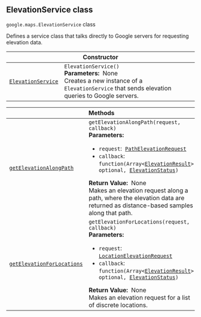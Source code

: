 
<devsite-heading text=" ElevationService class" for="ElevationService" level="h2" link="" toc="" back-to-top=""><h2 id="ElevationService" is-upgraded="">ElevationService class </h2></devsite-heading>
<p>
<code translate="no" dir="ltr"><span itemprop="path">google.maps</span>.<span itemprop="name">ElevationService</span></code>
class
</p>
<p>Defines a service class that talks directly to Google servers for requesting elevation data.</p>
<div class="devsite-table-wrapper"><table class="constructors responsive" summary="class ElevationService - Constructor">
<thead>
<tr><th colspan="2" id="ElevationService.constructor">Constructor</th>
</tr></thead>
<tbody>
<tr>
<td><code translate="no" dir="ltr"><a class="secret-link" href="#ElevationService.constructor"><span>ElevationService</span></a></code></td>
<td><div><code translate="no" dir="ltr">ElevationService()</code></div>
<div class="desc"><strong>Parameters:</strong>&nbsp; None</div>
<div class="desc">Creates a new instance of a <code translate="no" dir="ltr">ElevationService</code> that sends elevation queries to Google servers.</div></td>
</tr>
</tbody>
</table></div>
<div class="devsite-table-wrapper"><table class="methods responsive" summary="class ElevationService - Methods">
<thead>
<tr><th colspan="2">Methods</th>
</tr></thead>
<tbody>
<tr id="ElevationService.getElevationAlongPath">
<td itemprop="property"><code translate="no" dir="ltr"><a class="secret-link" href="#ElevationService.getElevationAlongPath"><span>getElevationAlongPath</span></a></code></td>
<td><div><code translate="no" dir="ltr">getElevationAlongPath(request, callback)</code></div>
<div class="desc"><strong>Parameters:</strong>&nbsp; <ul>
<li><code translate="no" dir="ltr">request</code>:&nbsp; <code translate="no" dir="ltr"><a href="PathElevationRequest.md">PathElevationRequest</a></code></li>
<li><code translate="no" dir="ltr">callback</code>:&nbsp; <code translate="no" dir="ltr">function(Array&lt;<a href="ElevationResult.md">ElevationResult</a>&gt; <span class="optional-type-annotation">optional</span>, <a href="ElevationStatus.md">ElevationStatus</a>)</code></li>
</ul></div>
<div class="desc"><strong>Return Value:</strong>&nbsp; None</div>
<div class="desc">Makes an elevation request along a path, where the elevation data are returned as distance-based samples along that path.</div></td>
</tr>
<tr id="ElevationService.getElevationForLocations">
<td itemprop="property"><code translate="no" dir="ltr"><a class="secret-link" href="#ElevationService.getElevationForLocations"><span>getElevationForLocations</span></a></code></td>
<td><div><code translate="no" dir="ltr">getElevationForLocations(request, callback)</code></div>
<div class="desc"><strong>Parameters:</strong>&nbsp; <ul>
<li><code translate="no" dir="ltr">request</code>:&nbsp; <code translate="no" dir="ltr"><a href="LocationElevationRequest.md">LocationElevationRequest</a></code></li>
<li><code translate="no" dir="ltr">callback</code>:&nbsp; <code translate="no" dir="ltr">function(Array&lt;<a href="ElevationResult.md">ElevationResult</a>&gt; <span class="optional-type-annotation">optional</span>, <a href="ElevationStatus.md">ElevationStatus</a>)</code></li>
</ul></div>
<div class="desc"><strong>Return Value:</strong>&nbsp; None</div>
<div class="desc">Makes an elevation request for a list of discrete locations.</div></td>
</tr>
</tbody>
</table></div>
<script src="replace_links.js"></script>
